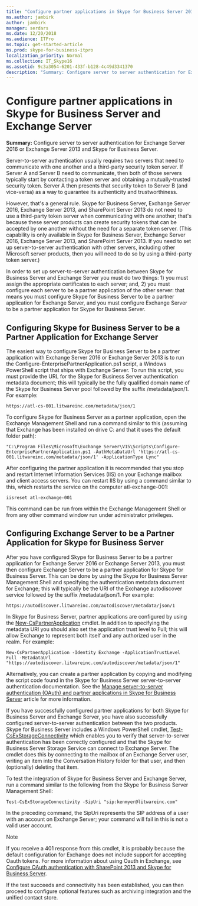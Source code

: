 ```yaml
---
title: "Configure partner applications in Skype for Business Server 2015 and Exchange Server"
ms.author: jambirk
author: jambirk
manager: serdars
ms.date: 12/20/2018
ms.audience: ITPro
ms.topic: get-started-article
ms.prod: skype-for-business-itpro
localization_priority: Normal
ms.collection: IT_Skype16
ms.assetid: 9c3a3054-6201-433f-b128-4c49d3341370
description: "Summary: Configure server to server authentication for Exchange Server 2016 or Exchange Server 2013 and Skype for Business Server."
---
```


# Configure partner applications in Skype for Business Server and Exchange Server
 
**Summary:** Configure server to server authentication for Exchange Server 2016 or Exchange Server 2013 and Skype for Business Server.
  
Server-to-server authentication usually requires two servers that need to communicate with one another and a third-party security token server. If Server A and Server B need to communicate, then both of those servers typically start by contacting a token server and obtaining a mutually-trusted security token. Server A then presents that security token to Server B (and vice-versa) as a way to guarantee its authenticity and trustworthiness.
  
However, that's a general rule. Skype for Business Server, Exchange Server 2016, Exchange Server 2013, and SharePoint Server 2013 do not need to use a third-party token server when communicating with one another; that's because these server products can create security tokens that can be accepted by one another without the need for a separate token server. (This capability is only available in Skype for Business Server, Exchange Server 2016, Exchange Server 2013, and SharePoint Server 2013. If you need to set up server-to-server authentication with other servers, including other Microsoft server products, then you will need to do so by using a third-party token server.)
  
In order to set up server-to-server authentication between Skype for Business Server and Exchange Server you must do two things: 1) you must assign the appropriate certificates to each server; and, 2) you must configure each server to be a partner application of the other server: that means you must configure Skype for Business Server to be a partner application for Exchange Server, and you must configure Exchange Server to be a partner application for Skype for Business Server.
  
## Configuring Skype for Business Server to be a Partner Application for Exchange Server

The easiest way to configure Skype for Business Server to be a partner application with Exchange Server 2016 or Exchange Server 2013 is to run the Configure-EnterprisePartnerApplication.ps1 script, a Windows PowerShell script that ships with Exchange Server. To run this script, you must provide the URL for the Skype for Business Server authentication metadata document; this will typically be the fully qualified domain name of the Skype for Business Server pool followed by the suffix /metadata/json/1. For example:
  
```
https://atl-cs-001.litwareinc.com/metadata/json/1
```

To configure Skype for Business Server as a partner application, open the Exchange Management Shell and run a command similar to this (assuming that Exchange has been installed on drive C: and that it uses the default folder path):
  
```
"C:\Program Files\Microsoft\Exchange Server\V15\Scripts\Configure-EnterprisePartnerApplication.ps1 -AuthMetaDataUrl 'https://atl-cs-001.litwareinc.com/metadata/json/1' -ApplicationType Lync"
```

After configuring the partner application it is recommended that you stop and restart Internet Information Services (IIS) on your Exchange mailbox and client access servers. You can restart IIS by using a command similar to this, which restarts the service on the computer atl-exchange-001:
  
```
iisreset atl-exchange-001
```

This command can be run from within the Exchange Management Shell or from any other command window run under administrator privileges.
  
## Configuring Exchange Server to be a Partner Application for Skype for Business Server

After you have configured Skype for Business Server to be a partner application for Exchange Server 2016 or Exchange Server 2013, you must then configure Exchange Server to be a partner application for Skype for Business Server. This can be done by using the Skype for Business Server Management Shell and specifying the authentication metadata document for Exchange; this will typically be the URI of the Exchange autodiscover service followed by the suffix /metadata/json/1. For example:
  
```
https://autodiscover.litwareinc.com/autodiscover/metadata/json/1
```

In Skype for Business Server, partner applications are configured by using the [New-CsPartnerApplication](https://docs.microsoft.com/powershell/module/skype/new-cspartnerapplication?view=skype-ps) cmdlet. In addition to specifying the metadata URI you should also set the application trust level to Full; this will allow Exchange to represent both itself and any authorized user in the realm. For example:
  
```
New-CsPartnerApplication -Identity Exchange -ApplicationTrustLevel Full -MetadataUrl "https://autodiscover.litwareinc.com/autodiscover/metadata/json/1"
```

Alternatively, you can create a partner application by copying and modifying the script code found in the Skype for Business Server server-to-server authentication documentation. See the [Manage server-to-server authentication (OAuth) and partner applications in Skype for Business Server](../../manage/authentication/server-to-server-and-partner-applications.md) article for more information.
  
If you have successfully configured partner applications for both Skype for Business Server and Exchange Server, you have also successfully configured server-to-server authentication between the two products. Skype for Business Server includes a Windows PowerShell cmdlet, [Test-CsExStorageConnectivity](https://docs.microsoft.com/powershell/module/skype/test-csexstorageconnectivity?view=skype-ps) which enables you to verify that server-to-server authentication has been correctly configured and that the Skype for Business Server Storage Service can connect to Exchange Server. The cmdlet does this by connecting to the mailbox of an Exchange Server user, writing an item into the Conversation History folder for that user, and then (optionally) deleting that item.
  
To test the integration of Skype for Business Server and Exchange Server, run a command similar to the following from the Skype for Business Server Management Shell:
  
```
Test-CsExStorageConnectivity -SipUri "sip:kenmyer@litwareinc.com"
```

In the preceding command, the SipUri represents the SIP address of a user with an account on Exchange Server; your command will fail in this is not a valid user account.
  
> [!NOTE]
> If you receive a 401 response from this cmdlet, it is probably because the default configuration for Exchange does not include support for accepting Oauth tokens. For more information about using Oauth in Exchange, see [Configure OAuth authentication with SharePoint 2013 and Skype for Business Server](https://go.microsoft.com/fwlink/p/?LinkId=513103). 
  
If the test succeeds and connectivity has been established, you can then proceed to configure optional features such as archiving integration and the unified contact store.